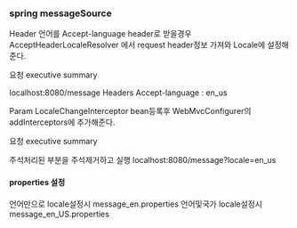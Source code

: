 ### spring messageSource

Header
언어를 Accept-language header로 받을경우 AcceptHeaderLocaleResolver 에서
request header정보 가져와 Locale에 설정해준다.

요청 executive summary

localhost:8080/message
Headers
Accept-language : en_us


Param
LocaleChangeInterceptor bean등록후 WebMvcConfigurer의 addInterceptors에 추가해준다.

요청 executive summary

주석처리된 부분을 주석제거하고 실행
localhost:8080/message?locale=en_us

#### properties 설정
언어만으로 locale설정시 message_en.properties
언어및국가 locale설정시 message_en_US.properties

